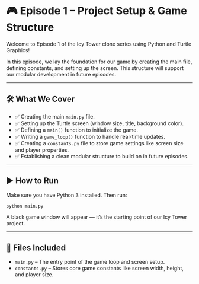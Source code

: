 # 🎮 Episode 1 – Project Setup & Game Structure

Welcome to Episode 1 of the Icy Tower clone series using Python and Turtle Graphics!

In this episode, we lay the foundation for our game by creating the main file, defining constants, and setting up the screen. This structure will support our modular development in future episodes.

---

## 🛠️ What We Cover

- ✅ Creating the main `main.py` file.
- ✅ Setting up the Turtle screen (window size, title, background color).
- ✅ Defining a `main()` function to initialize the game.
- ✅ Writing a `game_loop()` function to handle real-time updates.
- ✅ Creating a `constants.py` file to store game settings like screen size and player properties.
- ✅ Establishing a clean modular structure to build on in future episodes.

---

## ▶️ How to Run

Make sure you have Python 3 installed. Then run:

```bash
python main.py
```

A black game window will appear — it’s the starting point of our Icy Tower project.

---

## 📁 Files Included

- `main.py` – The entry point of the game loop and screen setup.
- `constants.py` – Stores core game constants like screen width, height, and player size.
